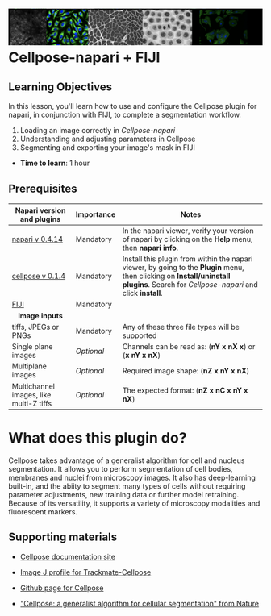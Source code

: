 ![Samples of images segmented by Cellpose](images/Cellpose-banner.png)
Cellpose-napari + FIJI
=======================

## Learning Objectives

In this lesson, you'll learn how to use and configure the Cellpose plugin for napari, in conjunction with FIJI, to complete a segmentation workflow.

1.  Loading an image correctly in *Cellpose-napari*
2.  Understanding and adjusting parameters in Cellpose
3.  Segmenting and exporting your image's mask in FIJI 

- **Time to learn**: 1 hour

## Prerequisites

| Napari version and plugins                                                                     | Importance | Notes |
| -------------------------------------------------------------------------------- | ---------- | ----- |
| [napari v 0.4.14](https://chanzuckerberg.github.io/napari-segmentation-workshop/onboard/lesson3.html) | Mandatory  | In the napari viewer, verify your version of napari by clicking on the **Help** menu, then **napari info**. | |
| [cellpose v 0.1.4](https://www.napari-hub.org/plugins/cellpose-napari) | Mandatory  | Install this plugin from within the napari viewer, by going to the **Plugin** menu, then clicking on **Install/uninstall plugins**. Search for *Cellpose-napari* and click **install**. | |
| [FIJI](https://imagej.net/software/fiji/) | Mandatory  | | |
| <center>**Image inputs**</center> |  |  |
| tiffs, JPEGs or PNGs | Mandatory  | Any of these three file types will be supported | |
| Single plane images | *Optional*  | Channels can be read as: (**nY x nX x**) or (**x nY x nX**)| |
| Multiplane images | *Optional*  | Required image shape: (**nZ x nY x nX**)  | |
| Multichannel images, like multi-Z tiffs | *Optional*  | The expected format: (**nZ x nC x nY x nX**) | |

# What does this plugin do?

Cellpose takes advantage of a generalist algorithm for cell and nucleus segmentation. It allows you to perform segmentation of cell bodies, membranes and nuclei from microscopy images. It also has deep-learning built-in, and the abiity to segment many types of cells without requiring parameter adjustments, new training data or further model retraining. Because of its versatility, it supports a variety of microscopy modalities and fluorescent markers.

## Supporting materials

- [Cellpose documentation site](https://cellpose.readthedocs.io/en/latest/)

- [Image J profile for Trackmate-Cellpose](https://imagej.net/plugins/trackmate/trackmate-cellpose)

- [Github page for Cellpose](https://github.com/mouseland/cellpose)

- ["Cellpose: a generalist algorithm for cellular segmentation" from Nature](https://www.nature.com/articles/s41592-020-01018-x.epdf?)
